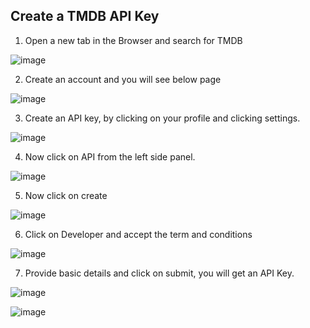 ## Create a TMDB API Key

1) Open a new tab in the Browser and search for TMDB

![image](https://github.com/user-attachments/assets/1ccd1a16-8663-4b04-ba1a-0882854fb2fe)

2) Create an account and you will see below page

![image](https://github.com/user-attachments/assets/7cc98fc8-648b-42bf-ae01-a35cf49eed05)

3) Create an API key, by clicking on your profile and clicking settings.

![image](https://github.com/user-attachments/assets/ae3dc30e-3142-4e24-bfcd-31a98e6206c5)

4) Now click on API from the left side panel.

![image](https://github.com/user-attachments/assets/570e77ac-362f-4f44-a23d-b19a6b1d20dc)

5) Now click on create

![image](https://github.com/user-attachments/assets/9746181e-b45a-4ea9-86e2-def56353b308)

6) Click on Developer and accept the term and conditions

![image](https://github.com/user-attachments/assets/cb298ab6-f1e8-4c05-a65c-82b54c90eaa8)

7) Provide basic details and click on submit, you will get an API Key.

![image](https://github.com/user-attachments/assets/0035a93c-cce6-4281-a5bd-167d2fd590ee)

![image](https://github.com/user-attachments/assets/ae1b7337-358e-4e75-a31b-7eda3842d4b2)
